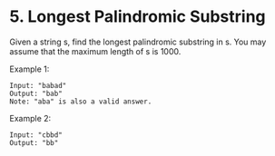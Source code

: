 # 5. Longest Palindromic Substring

Given a string s, find the longest palindromic substring in s. You may assume that the maximum length of s is 1000.

Example 1:
````
Input: "babad"
Output: "bab"
Note: "aba" is also a valid answer.
````
Example 2:
````
Input: "cbbd"
Output: "bb"
````
